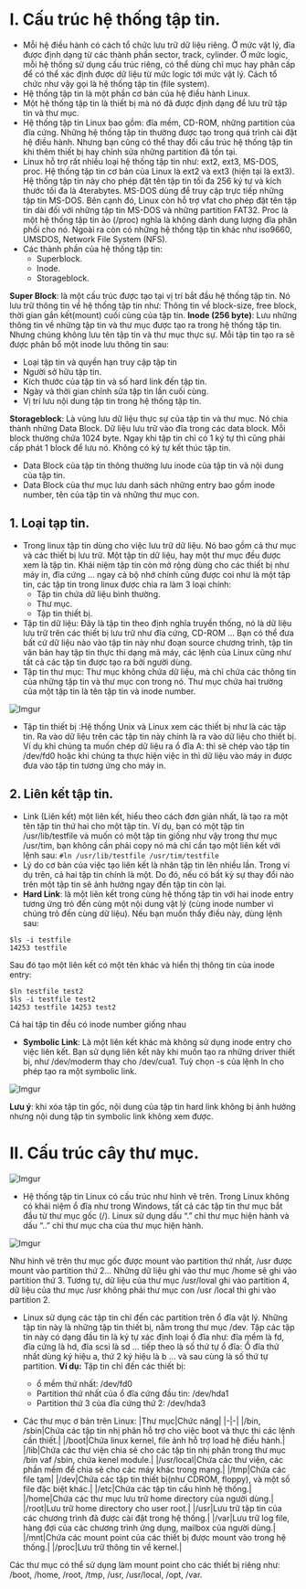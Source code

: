 # I. Cấu trúc hệ thống tập tin.
- Mỗi hệ điều hành có cách tổ chức lưu trữ dữ liệu riêng. Ở mức vật lý, đĩa được định dạng từ  các thành phần sector, track, cylinder. Ở mức logic, mỗi hệ thống sử dụng cấu trúc riêng, có  thể dùng chỉ mục hay phân cấp để có thể xác định được dữ liệu từ mức logic tới mức vật lý.  Cách tổ chức như vậy gọi là hệ thống tập tin (file system).
- Hệ thống tập tin là một phần cơ bản của hệ điều hành Linux.
- Một hệ thống tập tin là thiết bị mà nó đã được định dạng để lưu trữ tập tin và thư mục.
- Hệ thống tập tin Linux bao gồm: đĩa mềm, CD-ROM, những partition của đĩa cứng. Những hệ thống tập tin thường được tạo trong quá trình cài đặt hệ điều hành. Nhưng bạn cũng có thể thay đổi cấu trúc hệ thống tập tin khi thêm thiết bị hay chỉnh sửa những partition đã tồn tại.
- Linux hỗ trợ rất nhiều loại hệ thống tập tin như: ext2, ext3, MS-DOS, proc. Hệ thống tập tin  cơ bản của Linux là ext2 và ext3 (hiện tại là ext3). Hệ thống tập tin này cho phép đặt tên tập  tin tối đa 256 ký tự và kích thước tối đa là 4terabytes. MS-DOS dùng để truy cập trực tiếp  những tập tin MS-DOS. Bên cạnh đó, Linux còn hỗ trợ vfat cho phép đặt tên tập tin dài đối  với những tập tin MS-DOS và những partition FAT32. Proc là một hệ thống tập tin ảo (/proc) nghĩa là không dành dung lượng đĩa phân phối cho nó. Ngoài ra còn có những hệ thống tập  tin khác như iso9660, UMSDOS, Network File System (NFS).
- Các thành phần của hệ thống tập tin:
  + Superblock.
  + Inode.
  + Storageblock.

**Super Block**: là một cấu trúc được tạo tại vị trí bắt đầu hệ thống tập tin. Nó lưu trữ thông tin về  hệ thống tập tin như: Thông tin về block-size, free block, thời gian gắn kết(mount) cuối cùng của  tập tin.
**Inode (256 byte)**: Lưu những thông tin về những tập tin và thư mục được tạo ra trong hệ thống  tập tin. Nhưng chúng không lưu tên tập tin và thư mục thực sự. Mỗi tập tin tạo ra sẽ được phân  bổ một inode lưu thông tin sau:
  + Loại tập tin và quyền hạn truy cập tập tin
  + Người sở hữu tập tin.
  + Kích thước của tập tin và số hard link đến tập tin.
  + Ngày và thời gian chỉnh sửa tập tin lần cuối cùng.
  + Vị trí lưu nội dung tập tin trong hệ thống tập tin.
    
**Storageblock**: Là vùng lưu dữ liệu thực sự của tập tin và thư mục. Nó chia thành những Data  Block. Dữ liệu lưu trữ vào đĩa trong các data block. Mỗi block thường chứa 1024 byte. Ngay khi  tập tin chỉ có 1 ký tự thì cũng phải cấp phát 1 block để lưu nó. Không có ký tự kết thúc tập tin.
  + Data Block của tập tin thông thường lưu inode của tập tin và nội dung của tập tin.
  + Data Block của thư mục lưu danh sách những entry bao gồm inode number, tên của  tập tin và những thư mục con.

## 1. Loại tạp tin.
- Trong linux tập tin dùng cho việc lưu trữ dữ liệu. Nó bao gồm cả thư mục và các thiết bị lưu trữ.  Một tập tin dữ liệu, hay một thư mục đều được xem là tập tin. Khái niệm tập tin còn mở rộng dùng  cho các thiết bị như máy in, đĩa cứng … ngay cả bộ nhớ chính cũng được coi như là một tập tin,  các tập tin trong linux được chia ra làm 3 loại chính:
  + Tập tin chứa dữ liệu bình thường.
  + Thư mục.
  + Tập tin thiết bị.
- Tập tin dữ liệu: Đây là tập tin theo định nghĩa truyền thống, nó là dữ liệu lưu trữ trên các thiết bị  lưu trữ như đĩa cứng, CD-ROM … Bạn có thể đưa bất cứ dữ liệu nào vào tập tin này như đoạn  source chương trình, tập tin văn bản hay tập tin thực thi dạng mã máy, các lệnh của Linux cũng  như tất cả các tập tin được tạo ra bởi người dùng.
- Tập tin thư mục: Thư mục không chứa dữ liệu, mà chỉ chứa các thông tin của những tập tin và  thư mục con trong nó. Thư mục chứa hai trường của một tập tin là tên tập tin và inode number.

![Imgur](https://i.imgur.com/BmUETbX.png0)

- Tập tin thiết bị :Hệ thống Unix và Linux xem các thiết bị như là các tập tin. Ra vào dữ liệu trên các  tập tin này chính là ra vào dữ liệu cho thiết bị. Ví dụ khi chúng ta muốn chép dữ liệu ra ổ đĩa A: thì  sẽ chép vào tập tin /dev/fd0 hoặc khi chúng ta thực hiện việc in thì dữ liệu vào máy in được đưa  vào tập tin tương ứng cho máy in.

## 2. Liên kết tập tin.
- Link (Liên kết) một liên kết, hiểu theo cách đơn giản nhất, là tạo ra một tên tập tin thứ hai cho một tập tin. Ví dụ, bạn có một tập tin /usr/lib/testfile và muốn có một tập tin giống như vậy trong thư mục /usr/tim, bạn không cần phải copy nó mà chỉ cần tạo một liên kết với lệnh sau: ```#ln /usr/lib/testfile /usr/tim/testfile```
- Lý do cơ bản của việc tạo liên kết là nhân tập tin lên nhiều lần. Trong ví dụ trên, cả hai tập tin  chính là một. Do đó, nếu có bất kỳ sự thay đổi nào trên một tập tin sẽ ảnh hưởng ngay đến tập tin  còn lại.
- **Hard Link**: là một liên kết trong cùng hệ thống tập tin với hai inode entry tương ứng trỏ đến cùng  một nội dung vật lý (cùng inode number vì chúng trỏ đến cùng dữ liệu). Nếu bạn muốn thấy điều  này, dùng lệnh sau:

```
$ls -i testfile
14253 testfile
```
Sau đó tạo một liên kết có một tên khác và hiển thị thông tin của inode entry:

```
$ln testfile test2
$ls -i testfile test2
14253 testfile 14253 test2
```
Cả hai tập tin đều có inode number giống nhau

- **Symbolic Link**: Là một liên kết khác mà không sử dụng inode entry cho việc liên kết. Bạn sử  dụng liên kết này khi muốn tạo ra những driver thiết bị, như /dev/moderm thay cho /dev/cua1. Tuỳ chọn -s của lệnh ln cho phép tạo ra một symbolic link.

![Imgur](https://i.imgur.com/5q0ggWj.png)

**Lưu ý**: khi xóa tập tin gốc, nội dung của tập tin hard link không bị ảnh hưởng nhưng nội dung tập  tin symbolic link không xem được.


# II. Cấu trúc cây thư mục.

![Imgur](https://i.imgur.com/pyTZljp.png)

- Hệ thống tập tin Linux có cấu trúc như hình vẽ trên. Trong Linux không có khái niệm ổ đĩa như trong Windows, tất cả các tập tin thư mục bắt đầu từ thư mục gốc (/). Linux sử dụng dấu “.” chỉ  thư mục hiện hành và dấu “..” chỉ thư mục cha của thư mục hiện hành.

![Imgur](https://i.imgur.com/aAM71Fe.png)

Như hình vẽ trên thư mục gốc được mount vào partition thứ nhất, /usr được mount vào partition thứ 2... Những dữ liệu ghi vào thư mục /home sẽ ghi vào partition thứ 3. Tương tự, dữ liệu của thư mục /usr/loval ghi vào partition 4, dữ liệu của thư mục /usr không phải thư mục con /usr /local thì ghi vào partition 2.

- Linux sử dụng các tập tin chỉ đến các partition trên ổ đĩa vật lý. Những tập tin này là những tập tin thiết bị, nằm trong thư mục /dev. Tập các tập tin này có dạng đầu tin là ký tự xác định loại ổ đĩa như: đĩa mềm là fd, đĩa cứng là hd, đĩa scsi là sd … tiếp theo là số thứ tự ổ đĩa: Ổ đĩa thứ nhất dùng ký hiệu a, thứ 2 ký hiệu là b … và sau cùng là số thứ tự partition.
**Ví dụ:** Tập tin chỉ đến các thiết bị:
  + ổ mềm thứ nhất: /dev/fd0
  + Partition thứ nhất của ổ đĩa cứng đầu tin: /dev/hda1
  + Partition thứ 3 của đĩa cứng thứ 2: /dev/hda3

- Các thư mục ơ bản trên Linux:
|Thư mục|Chức năng|
|-|-|
|/bin, /sbin|Chứa các tập tin nhị phân hỗ trợ cho việc boot và thực thi các lệnh cần thiết.|
|/boot|Chứa linux kernel, file ảnh hỗ trợ load hệ điều hành.|
|/lib|Chứa các thư viện chia sẻ cho các tập tin nhị phân trong thư mục /bin vaf /sbin, chứa kenel module.|
|/usr/local|Chứa các thư viện, các phần mềm để chia sẻ cho các  máy khác trong mạng.|
|/tmp|Chứa các file tạm|
|/dev|Chứa các tập tin thiết bị(như CDROM, floppy), và một  số file đặc biệt khác.|
|/etc|Chứa các tập tin cấu hình hệ thống.|
|/home|Chứa các thư mục lưu trữ home directory của người  dùng.|
|/root|Lưu trữ home directory cho user root.|
|/usr|Lưu trữ tập tin của các chương trình đã được cài đặt  trong hệ thống.|
|/var|Lưu trữ log file, hàng đợi của các chương trình ứng  dụng, mailbox của người dùng.|
|/mnt|Chứa các mount point của các thiết bị được mount  vào trong hệ thống.|
|/proc|Lưu trữ thông tin về kernel.|

Các thư mục có thể sử dụng làm mount point cho các thiết bị riêng như: /boot, /home, /root, /tmp, /usr, /usr/local, /opt, /var.
